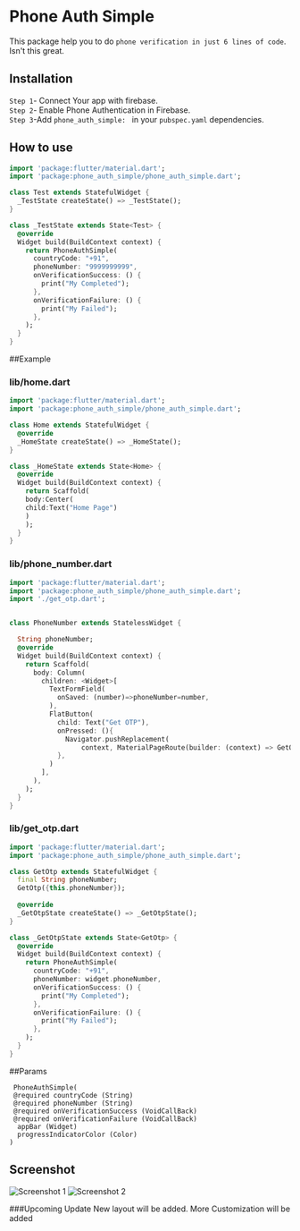 # Phone Auth Simple

This package help you to do `phone verification in just 6 lines of code`. Isn't this great.

## Installation 

`Step 1`- Connect Your app with firebase.<br/>
`Step 2`- Enable Phone Authentication in Firebase.<br/>
`Step 3`-Add `phone_auth_simple: ` in your `pubspec.yaml` dependencies.<br/>

## How to use
```dart
import 'package:flutter/material.dart';
import 'package:phone_auth_simple/phone_auth_simple.dart';

class Test extends StatefulWidget {
  _TestState createState() => _TestState();
}

class _TestState extends State<Test> {
  @override
  Widget build(BuildContext context) {
    return PhoneAuthSimple(
      countryCode: "+91",
      phoneNumber: "9999999999",
      onVerificationSuccess: () {
        print("My Completed");
      },
      onVerificationFailure: () {
        print("My Failed");
      },
    );
  }
}
```

##Example

### lib/home.dart
```dart
import 'package:flutter/material.dart';
import 'package:phone_auth_simple/phone_auth_simple.dart';

class Home extends StatefulWidget {
  @override
  _HomeState createState() => _HomeState();
}

class _HomeState extends State<Home> {
  @override
  Widget build(BuildContext context) {
    return Scaffold(
    body:Center(
    child:Text("Home Page")
    )
    );
  }
}
```

### lib/phone_number.dart
```dart
import 'package:flutter/material.dart';
import 'package:phone_auth_simple/phone_auth_simple.dart';
import './get_otp.dart';


class PhoneNumber extends StatelessWidget {

  String phoneNumber;
  @override
  Widget build(BuildContext context) {
    return Scaffold(
      body: Column(
        children: <Widget>[
          TextFormField(
            onSaved: (number)=>phoneNumber=number,
          ),
          FlatButton(
            child: Text("Get OTP"),
            onPressed: (){
              Navigator.pushReplacement(
                  context, MaterialPageRoute(builder: (context) => GetOtp(phoneNumber:phoneNumber)));
            },
          )
        ],
      ),
    );
  }
}

```
### lib/get_otp.dart
```dart
import 'package:flutter/material.dart';
import 'package:phone_auth_simple/phone_auth_simple.dart';

class GetOtp extends StatefulWidget {
  final String phoneNumber;
  GetOtp({this.phoneNumber});
  
  @override
  _GetOtpState createState() => _GetOtpState();
}

class _GetOtpState extends State<GetOtp> {
  @override
  Widget build(BuildContext context) {
    return PhoneAuthSimple(
      countryCode: "+91",
      phoneNumber: widget.phoneNumber,
      onVerificationSuccess: () {
        print("My Completed");
      },
      onVerificationFailure: () {
        print("My Failed");
      },
    );
  }
}

```


##Params
  
  ```
   PhoneAuthSimple(
   @required countryCode (String) 
   @required phoneNumber (String)
   @required onVerificationSuccess (VoidCallBack)
   @required onVerificationFailure (VoidCallBack)
    appBar (Widget)
    progressIndicatorColor (Color)
  )
  ```
  
## Screenshot
<img src="/screnshot/screen1.JPEG" alt="Screenshot 1"/>
<img src="/screnshot/screen2.JPEG" alt="Screenshot 2"/> 
  
###Upcoming Update
New layout will be added.
More Customization will be added  